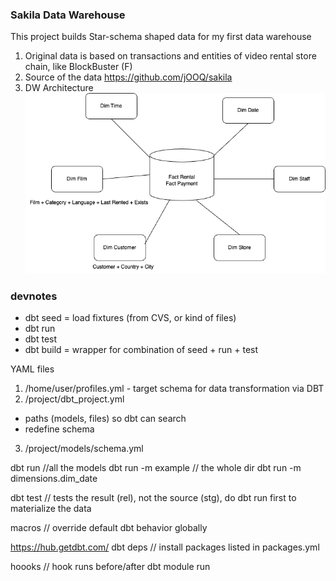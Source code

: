### Sakila Data Warehouse

This project builds Star-schema shaped data 
for my first data warehouse
1. Original data is based on transactions and entities of video rental store chain, like BlockBuster (F) 
2. Source of the data https://github.com/jOOQ/sakila
2. DW Architecture
![dwh-training.drawio.png](dwh-training.drawio.png)

### devnotes
- dbt seed = load fixtures (from CVS, or kind of files)
- dbt run
- dbt test
- dbt build = wrapper for combination of seed + run + test

YAML files

1. /home/user/profiles.yml - target schema for data transformation via DBT
2. /project/dbt_project.yml
- paths (models, files) so dbt can search
- redefine schema
3. /project/models/schema.yml


dbt run //all the models
dbt run -m example // the whole dir
dbt run -m dimensions.dim_date


dbt test // tests the result (rel), not the source (stg), do dbt run first to materialize the data

macros // override default dbt behavior globally

https://hub.getdbt.com/
dbt deps // install packages listed in packages.yml

hoooks // hook runs before/after dbt module run